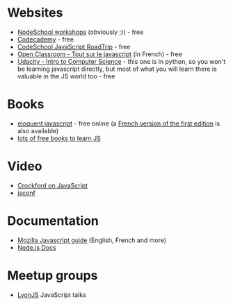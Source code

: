 # Websites
- [NodeSchool workshops](http://nodeschool.io/index.html#workshopper-list) (obviously ;)) - free
- [Codecademy](http://www.codecademy.com/) - free
- [CodeSchool JavaScript RoadTrip](https://www.codeschool.com/courses/javascript-road-trip-part-1) - free
- [Open Classroom - Tout sur le javascript](https://openclassrooms.com/courses/tout-sur-le-javascript) (in French) - free
- [Udacity - Intro to Computer Science](https://www.udacity.com/course/intro-to-computer-science--cs101) - this one is in python, so you won't be learning javascript directly, but most of what you will learn there is valuable in the JS world too - free

# Books
- [eloquent javascript](http://eloquentjavascript.net/) - free online (a [French version of the first edition](http://fr.eloquentjavascript.net/contents.html) is also available)
- [lots of free books to learn JS](http://jsbooks.revolunet.com)

# Video
- [Crockford on JavaScript](https://www.youtube.com/watch?v=JxAXlJEmNMg&list=PL7664379246A246CB)
- [jsconf](https://www.youtube.com/user/jsconfeu/videos?sort=p&view=0&flow=list)

# Documentation
- [Mozilla Javascript guide](https://developer.mozilla.org/fr/docs/Web/JavaScript) (English, French and more)
- [Node.js Docs](https://nodejs.org/en/docs/)

# Meetup groups
- [LyonJS](http://lyonjs.org) JavaScript talks
